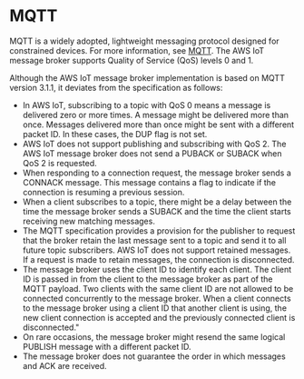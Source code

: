 # MQTT<a name="mqtt"></a>

MQTT is a widely adopted, lightweight messaging protocol designed for constrained devices\. For more information, see [MQTT](http://www.mqtt.org)\. The AWS IoT message broker supports Quality of Service \(QoS\) levels 0 and 1\.

Although the AWS IoT message broker implementation is based on MQTT version 3\.1\.1, it deviates from the specification as follows:
+ In AWS IoT, subscribing to a topic with QoS 0 means a message is delivered zero or more times\. A message might be delivered more than once\. Messages delivered more than once might be sent with a different packet ID\. In these cases, the DUP flag is not set\.
+ AWS IoT does not support publishing and subscribing with QoS 2\. The AWS IoT message broker does not send a PUBACK or SUBACK when QoS 2 is requested\.
+ When responding to a connection request, the message broker sends a CONNACK message\. This message contains a flag to indicate if the connection is resuming a previous session\.
+ When a client subscribes to a topic, there might be a delay between the time the message broker sends a SUBACK and the time the client starts receiving new matching messages\.
+ The MQTT specification provides a provision for the publisher to request that the broker retain the last message sent to a topic and send it to all future topic subscribers\. AWS IoT does not support retained messages\. If a request is made to retain messages, the connection is disconnected\.
+ The message broker uses the client ID to identify each client\. The client ID is passed in from the client to the message broker as part of the MQTT payload\. Two clients with the same client ID are not allowed to be connected concurrently to the message broker\. When a client connects to the message broker using a client ID that another client is using, the new client connection is accepted and the previously connected client is disconnected\."
+ On rare occasions, the message broker might resend the same logical PUBLISH message with a different packet ID\.
+ The message broker does not guarantee the order in which messages and ACK are received\.